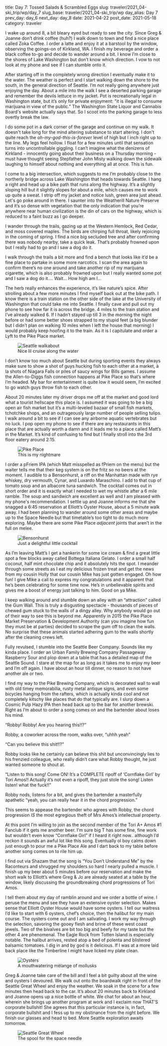 title: Day 7: Tossed Salads & Scrambled Eggs
slug: traveler/2021_04-ski_trip/wp/day_7
slug_base: traveler/2021_04-ski_trip/wp
day_alias: Day 7
prev_day: day_6
next_day: day_8
date: 2021-04-22
post_date: 2021-05-18
category: traveler

I wake up around 8, a bit bleary eyed but ready to see the city. Since Greg & Joanne don’t drink coffee (huh?) I walk down to town and find a nice place called Zoka Coffee. I order a latte and enjoy it at a barstool by the window, observing the goings-on of Kirkland, WA. I finish my beverage and order a black coffee to-go and decide to wander around a bit. I know I’m close to the shores of Lake Washington but don’t know which direction. I vow to not look at my phone and see if I can stumble onto it.

After starting off in the completely wrong direction I eventually make it to the water. The weather is perfect and I start walking down the shore to the south, in the general direction of Seattle. I’m not really going anywhere just enjoying the day. About a mile into the walk I see a deserted parking garage and remember the devils lettuce in my jacket. Pot is recreationally legal in Washington state, but it’s only for private enjoyment: "it is illegal to consume marijuana in view of the public." The Washington State Liquor and Cannabis Board's website actually says that. So I scoot into the parking garage to less overtly break the law.

I do some pot in a dark corner of the garage and continue on my walk. It doesn't take long for the mind altering substance to start altering. I don't quite reach the *oh-my-god-this-is-forever* level of high but I inch right up to the line. My legs feel hollow. I float for a few minutes until that sensation turns into uncontrollable giggling. I can’t imagine what the denizens of Kirkland - innocently going about their business on a Thursday morning - must have thought seeing Stepfather John Misty walking down the sidewalk laughing to himself about nothing and everything all at once. This is fun.

I come to a big intersection, which suggests to me I’m probably close to the northerly bridge across Lake Washington that heads towards Seattle. I hang a right and head up a bike path that runs along the highway. It’s a slightly sloping hill but it slightly slopes for about a mile, which causes me to work up quite a sweat. I strip off my jacket and notice lush, green area just ahead. Let's go poke around in there. I saunter into the Weatherill Nature Preserve and it’s so dense with vegetation that the only indication that you’re anywhere near human civilization is the din of cars on the highway, which is reduced to a faint buzz as I go deeper.

I wander through the trails, gazing up at the Western Hemlock, Red Cedar, and moss covered maples. The birds are chirping full throat, likely rejoicing in the coming of spring. I find a nice big secluded tree and after confirming there was nobody nearby, take a quick leak. That’s probably frowned upon but I really had to go and I saw a dog do it.

I walk through the trails a bit more and find a bench that looks like it’d be a fine place to partake in some more narcotics. I scan the area again to confirm there’s no one around and take another rip of my marijuana cigarette, which is also probably frowned upon but I really wanted some pot and I saw a dog do it…. Wait… How high am I…

The herb really enhances the experience, it’s like nature’s spice. After strolling about a few more minutes I find myself back out at the bike path. I know there is a train station on the other side of the lake at the University of Washington that could take me into Seattle. I finally cave and pull out my phone to see how far it is across the bridge. 4 miles to the train station and I’ve already walked 6. If I hadn’t stayed up till 3 in the morning the night before or had some better shoes strapped to my stupid feet (a big blunder but I didn’t plan on walking 10 miles when I left the house that morning) I would probably keep hoofing it to the train. As it is I capitulate and order a Lyft to the Pike Place market.

<figure class="figure image-vert">
  <img class="figure-img img-fluid rounded" src="/theme/images/seattle_walk.jpg" alt="Seattle walkabout">
  <figcaption class="figure-caption">Nice lil cruise along the water</figcaption>
</figure>

I don’t know too much about Seattle but during sporting events they always make sure to show a shot of guys hucking fish to each other at a market, à la shots of Niagara Falls or piles of saucy wings for Bills games. I assume the Allen-to-Diggs fish connection happens at Pike Place so that’s where I’m headed. My bar for entertainment is quite low it would seem, I’m excited to go watch guys throw fish to each other.

About 20 minutes later my driver drops me off at the market and good lord what a tourist hellscape this place is. I assumed it was going to be a big open air fish market but it’s a multi-leveled bazaar of small fish markets, tchotchke shops, and an outrageously large number of people selling tulips. I walk around a bit to see if I can see any airborne aquatic vertebrates but no luck. I pop open my phone to see if there are any restaurants in this place that are actually worth a damn and it leads me to a place called Matt’s in the Market. It’s kind of confusing to find but I finally stroll into the 3rd floor eatery around 2:15.

<figure class="figure">
  <img class="figure-img img-fluid rounded" src="/theme/images/pike_place.jpg" alt="Pike Place">
  <figcaption class="figure-caption">This is my nightmare</figcaption>
</figure>

I order a pFriem IPA (which Matt misspelled as fPriem on the menu) but the waiter tells me that their keg system is on the fritz so no beers at the moment. I audible to a Bensonhurst, a riff on the Manhattan made with rye whiskey, dry vermouth, Cynar, and Luxardo Maraschino. I add to that cup of tomato soup and an albacore tuna sandwich. The cocktail comes out in short order and it is exactly what I needed to wet my whistle after a 6 mile ramble. The soup and sandwich are excellent as well and I am pleased with my phone's recommendation. I settle up and Joanne informs me that she snagged a 6:45 reservation at Elliott’s Oyster House, about a 5 minute walk away. I had been planning to wander around some other areas and maybe up to the Space Needle but that timetable’s too tight to do much more exploring. Maybe there are some Pike Place *adjacent* joints that aren’t in the full on melee.

<figure class="figure image-vert">
  <img class="figure-img img-fluid rounded" src="/theme/images/bensonhurst.jpg" alt="Bensonhurst">
  <figcaption class="figure-caption">Just a delightful little cocktail</figcaption>
</figure>

As I’m leaving Matt’s I get a hankerin for some ice cream & find a great little spot a few blocks away called Bottega Italiana Gelato. I order a small half coconut, half mint chocolate chip and it absolutely hits the spot. I meander through some streets as I eat my delicious frozen treat and get the news from my cousin Holly that our cousin Mike has just gotten engaged. Oh how fun! I give Mike a call to express my congratulations and it apparent that he’s been celebrating for some time now. He’s in unbelievable spirits and gives me a boost of energy just talking to him. Good on ya Mike.

I keep walking around and stumble down an alley with an “attraction” called the Gum Wall. This is truly a disgusting spectacle - thousands of pieces of chewed gum stuck to the walls of a dingy alley. Why anybody would go out of their way to see this is beyond me. Apparently in 2015 the Pike Place Market Preservation & Development Authority (can you imagine how fun they must be at parties) decided to scrape the gum off to clean the walls. No surprise that these animals started adhering gum to the walls shortly after the cleaning crews left.

Fully revulsed, I stumble into the Seattle Beer Company. Sounds like my kinda place. I order an Urban Family Brewing Company Passageway Raspberry Sour and plop down at a table that has a detailed map of the Seattle Sound. I stare at the map for as long as it takes me to enjoy my beer and I’m off again. I have about an hour till dinner, no reason to not have another ale or two.

I find my way to the Pike Brewing Company, which is decorated wall to wall with old timey memorabilia, rusty metal antique signs, and even some bicycles hanging from the rafters, which is actually kinda cool and not completely kitschy like places that do that typically are. I slurp down a Cosmic Pulp Hazy IPA then head back up to the bar for another brewski. Right as I’m about to order a song comes on and the bartender about loses his mind.

“Robby! Robby! Are you hearing this!!?”

Robby, a coworker across the room, walks over, “uhhh yeah”

“Can you believe this shit!!?”

Robby looks like he certainly can believe this shit but unconvincingly lies to his frenzied colleague, who really didn’t care what Robby thought, he just wanted someone to shout at.

“Listen to this song! Come ON! It’s a COMPLETE ripoff of ‘Cornflake Girl’ by Tori Amos!! Actually it’s not even a ripoff, they just stole the song! Listen listen! what the fuck!!”

Robby nods, listens for a bit, and gives the bartender a masterfully apathetic “yeah, you can really hear it in the chord progression.”

This seems to appease the bartender who agrees with Robby, the chord progression *IS* the most egregious theft of Mrs Amos’s intellectual property.

At this point I’m willing to join as the second member of the Tori A+ Amos #1 Fanclub if it gets me another beer. I’m sure big T has some fine, fine work but wouldn’t even know “Cornflake Girl” if I heard it right now.. although I’d reckon it sounds an awful lot like this song. Eventually ol boy calms down just enough to pour me a Pike Place Ale and I dart back to my table before another song comes on to rile him up.

I find out via Shazam that the song is “You Don’t Understand Me” by the Raconteurs and shrugged my shoulders so hard I nearly pulled a muscle. I finish up my beer about 5 minutes before our reservation and make the short walk to Elliott’s where Greg & Jo are already seated at a table by the window, likely discussing the groundbreaking chord progressions of Tori Amos.

I tell them about my day of ramblin around and we order a bottle of wine. I peruse the menu and see they have an extensive oyster selection. Makes sense that Elliott Oyster House would have some oysters. I tell our waitress I’d like to start with 6 oysters, chef’s choice, then the halibut for my main course. The oysters come out and I am salivating. I work my way through the selection, savoring the gooey flesh and brine of these west coast jewels. Two of the bivalves are bit too big and beefy for my taste but the other 4 are phenomenal. The Eagle Rock from Totten Island is especially notable. The halibut arrives, rested atop a bed of polenta and blistered balsamic tomatoes. I dig in and by god is it delicious. If I was at a more laid back place like the Timberline I might have licked my plate clean.

<figure class="figure">
  <img class="figure-img img-fluid rounded" src="/theme/images/oysters.jpg" alt="Oysters">
  <figcaption class="figure-caption">A mouthwatering mélange of mollusks</figcaption>
</figure>

Greg & Joanne take care of the bill and I feel a bit guilty about all the wine and oysters I devoured. We walk out onto the boardwalk right in front of the Seattle Great Wheel and enjoy the weather. We soak in the scene for a few minutes then head back to the car. It’s about 20 minutes back to Kirkland and Joanne opens up a nice bottle of white. We chat for about an hour, wherein she brings up another program at work and I exclaim now THAT’S corporate bullshit! She agrees that this particular instance is, in fact, corporate bullshit and I fess up to my obstinance from the night before. We finish our glasses and head to bed. More Seattle exploration awaits tomorrow.

<figure class="figure">
  <img class="figure-img img-fluid rounded" src="/theme/images/great_wheel.jpg" alt="Seattle Great Wheel">
  <figcaption class="figure-caption">The spool for the space needle</figcaption>
</figure